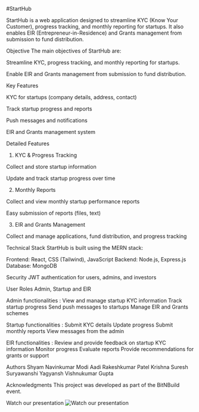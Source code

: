 #StartHub

StartHub is a web application designed to streamline KYC (Know Your Customer), progress tracking, and monthly reporting for startups. It also enables EIR (Entrepreneur-in-Residence) and Grants management from submission to fund distribution.

Objective
The main objectives of StartHub are:

Streamline KYC, progress tracking, and monthly reporting for startups.

Enable EIR and Grants management from submission to fund distribution.

Key Features

KYC for startups (company details, address, contact)

Track startup progress and reports

Push messages and notifications

EIR and Grants management system

Detailed Features

1. KYC & Progress Tracking

Collect and store startup information

Update and track startup progress over time

2. Monthly Reports

Collect and view monthly startup performance reports

Easy submission of reports (files, text)

3. EIR and Grants Management

Collect and manage applications, fund distribution, and progress tracking

Technical Stack
StartHub is built using the MERN stack:

Frontend: React, CSS (Tailwind), JavaScript
Backend: Node.js, Express.js
Database: MongoDB

Security
JWT authentication for users, admins, and investors

User Roles
Admin, Startup and EIR

Admin functionalities :
View and manage startup KYC information
Track startup progress
Send push messages to startups
Manage EIR and Grants schemes


Startup functionalities :
Submit KYC details
Update progress
Submit monthly reports
View messages from the admin


EIR functionalities :
Review and provide feedback on startup KYC information
Monitor progress
Evaluate reports
Provide recommendations for grants or support

Authors
Shyam Navinkumar Modi
Aadi Rakeshkumar Patel
Krishna Suresh Suryawanshi
Yagyansh Vishnukumar Gupta

Acknowledgments
This project was developed as part of the BitNBuild event.

Watch our presentation
![Watch our presentation](https://github.com/shyxmz/Deez-Nulls/blob/main/StartHub%20(1).gif)

